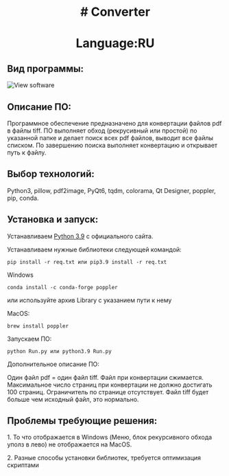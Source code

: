 <h1 align="center"># Converter </h1>
<h1 align="center">Language:RU </h1>
<h2>Вид программы:</h2>
<image src="Resources/form.png" alt="View software">
<h2>Описание ПО:</h2>
<p>Программное обеспечение предназначено для конвертации файлов pdf в файлы tiff. ПО выполняет обход (рекрусивный или простой) по указанной папке и делает поиск всех pdf файлов, выводит все файлы списком. По завершению поиска выполняет конвертацию и открывает путь к файлу.
</p>

<h2>Выбор технологий:</h2>
<p>Python3, pillow, pdf2image, PyQt6, tqdm, colorama, Qt Designer, poppler, pip, conda.</p>

<h2>Установка и запуск:</h2>
<p>Устанавливаем 
<a href="https://www.python.org/downloads/release/python-3913/">Python 3.9</a> c официального сайта.</p> 

<p>Устанавливаем нужные библиотеки следующей командой:</p>
<p><code>pip install -r req.txt или pip3.9 install -r req.txt</code></p>
<p>Windows<p>
<p><code>conda install -c conda-forge poppler</code></p>
<p>или используйте архив Library с указанием пути к нему</p>

<p>MacOS:</p>
<p><code>brew install poppler</code></p>

<p>Запускаем ПО:</p>
<p><code>python Run.py или python3.9 Run.py</code></p>

<p>Дополнительное описание ПО:</p>
<p>
Один файл pdf = один файл tiff.
Файл при конвертации сжимается.
Максимальное число страниц при конвертации не должно достигать 100 страниц.
Ограничитель по странице отсутствует.
Файл tiff будет больше чем исходный файл, это нормально.
</p>

<h2>Проблемы требующие решения:</h2>
<p>1. То что отображается в Windows (Меню, блок рекурсивного обхода уполз в лево) не отображается на MacOS.</p>
<p>2. Разные способы установки библиотек, требуется оптимизация скриптами</p>